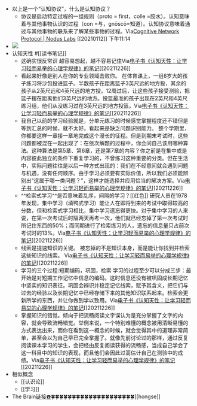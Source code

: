 - 以上是一个“认知协议”，什么是认知协议？
    - 协议是启动特定过程的一组规则（proto = first，colle =胶水）。认知意味着与其他事物认识的过程（con =与，gnōscō=知道）。认知协议意味着通过与其他事物的联系来了解某些事物的过程。Via[Cognitive Network Protocol | Nodus Labs](https://noduslabs.com/research/cognitive-network-protocol/) [[20210112]] 下午11:14
- ![](https://firebasestorage.googleapis.com/v0/b/firescript-577a2.appspot.com/o/imgs%2Fapp%2Fxinyiheng%2Fx6AK47C_1D.png?alt=media&token=09d84493-8b58-4139-a852-3b0d04f2e0bf)
- 认知天性 #[[读书笔记]]
    - 这确实很反常识
越容易想起，越不容易记住Via[电子书《认知天性：让学习轻而易举的心理学规律》的笔记](https://app.yinxiang.com/shard/s63/nl/13797828/3b753e9f-608f-49ef-bbee-75abd1db1d47/)[[20211226]] 
    - 看起来好像是别人在你的专业领域击败你。
在体育课上，一组8岁大的孩子练习将沙包投进篮子。半数孩子在距离篮子3英尺远的地方投，其余的孩子从2英尺远和4英尺远的地方投。12周过后，让这些孩子接受测验，把篮子摆在距离他们3英尺远的地方。投篮最准的孩子出现在2英尺和4英尺练习组，他们从没练习过在3英尺远的地方投篮。Via[电子书《认知天性：让学习轻而易举的心理学规律》的笔记](https://app.yinxiang.com/shard/s63/nl/13797828/3b753e9f-608f-49ef-bbee-75abd1db1d47/)[[20211226]] 
    - 我自己以前的学习经验就是，分单元练习的时候感觉掌握程度还不错但是等到汇总的时候，就不太好。看起来是缺乏问题识别能力。
整个学期里，你都要这样一章接一章地完成这个漫长的征程。但是到期末考试时，这些问题都被混在一起出现了：在依次解题的过程中，你会问自己该用哪种算法。这种算法是第5章、第6章，还是第7章的内容？你之前是在集中或是内容彼此独立的条件下重复学习的，不曾练习这种重要的分类。但在生活中，实际问题往往是以后一种方式出现的：我们在不经意间就会遇到问题与机遇，没有任何顺序。由于学习必须要有实际价值，所以我们必须能辨别出“这属于哪一类问题？”，这样才能选择并应用恰当的解决方案。Via[电子书《认知天性：让学习轻而易举的心理学规律》的笔记](https://app.yinxiang.com/shard/s63/nl/13797828/3b753e9f-608f-49ef-bbee-75abd1db1d47/)[[20211226]] 
    - ^^检索式学习^^是否意味着乱序，间隔的学习？[[红色]]
研究人员在1978年发现，集中学习（填鸭式学习）能让人在即将到来的考试中取得较高的分数，但和检索式学习相比，集中学习遗忘得更快。对于集中学习的人来说，在第一次考试后时隔两天再考一次，他们就已经忘掉了第一次考试时所记住东西的50%；而同期进行了检索练习的人，遗忘的信息量只占前次考试时的13%。Via[电子书《认知天性：让学习轻而易举的心理学规律》的笔记](https://app.yinxiang.com/shard/s63/nl/13797828/3b753e9f-608f-49ef-bbee-75abd1db1d47/)[[20211226]] 
    - 线索是提速知识的关键。
被忘掉的不是知识本身，而是能让你找到并检索这些知识的线索。
Via[电子书《认知天性：让学习轻而易举的心理学规律》的笔记](https://app.yinxiang.com/shard/s63/nl/13797828/3b753e9f-608f-49ef-bbee-75abd1db1d47/)[[20211226]] 
    - 学习的三个过程:短期编码，巩固，检索
学习的过程至少可以分成三步：最开始是对短期工作记忆中信息的编码。这时信息还没有被巩固成长期记忆中坚实的知识表征。巩固会辨识并稳定记忆线索，赋予其含义，把它们与过去的经验以及长期记忆中已经存储下来的其他知识联系起来。检索会更新所学的东西，并让你做到学以致用。Via[电子书《认知天性：让学习轻而易举的心理学规律》的笔记](https://app.yinxiang.com/shard/s63/nl/13797828/3b753e9f-608f-49ef-bbee-75abd1db1d47/)[[20211226]] 
    - 掌握知识的错觉。倾向于把流畅阅读文字误认为是充分掌握了文字的内容，就会导致流畅错觉。举例来说，一个特别难懂的概念被用清晰易懂的方式表达出来，而你在看到这一概念的时候，就会觉得其中的道理非常简单，甚至会以为自己早已完全掌握了。就像先前讨论过的那样，通过反复阅读课本学习的学生，会把经由反复阅读获得的流畅感，当成自己学会了这一科目中的知识的表现，而且他们会因此过高估计自己在测验中的成绩。Via[电子书《认知天性：让学习轻而易举的心理学规律》的笔记](https://app.yinxiang.com/shard/s63/nl/13797828/3b753e9f-608f-49ef-bbee-75abd1db1d47/)[[20211226]] 
- 相似概念
    - [[认识论]]
    - [[学习]]
- The Brain链接[☎️](brain://api.thebrain.com/g7PXu0IyM0ucARb24SvxiA/QybhMAPNf0OgtmKS00crPg/%E8%AE%A4%E7%9F%A5)🍀🍀🍀🍀🍀🍀🍀🍀🍀🍀🍀🍀🍀🍀🍀🍀🍀🍀🍀🍀[[hongse]]
